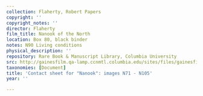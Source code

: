 ```yaml
---
collection: Flaherty, Robert Papers
copyright: ''
copyright_notes: ''
director: Flaherty
film_title: Nanook of the North
location: Box 80, black binder
notes: N90 Living conditions
physical_description: ''
repository: Rare Book & Manuscript Library, Columbia University
src: http://gainesfilm.qa-lamp.ccnmtl.columbia.edu/sites/files/gainesfilm/images/1000102118.jpg
taxonomies: [Document]
title: 'Contact sheet for "Nanook": images N71 - N105'
year: ''

---
```

